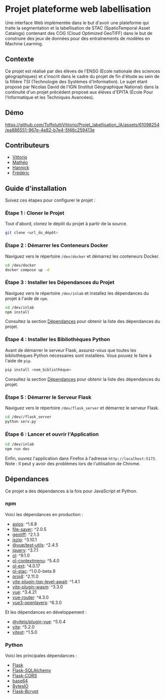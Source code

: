 # Projet plateforme web labellisation

Une interface Web implémentée dans le but d'avoir une plateforme qui traite la segmentation et la labellisation de STAC (SpatioTemporal Asset Catalogs) contenant des COG (Cloud Optimized GeoTIFF) dans le but de construire des jeux de données pour des entraînements de modèles en Machine Learning.

## Contexte

Ce projet est réalisé par des élèves de l'ENSG (Ecole nationale des sciences géographiques) et s'inscrit dans le cadre du projet de fin d'étude au sein de la fillière TSI (Technologie des Systèmes d'Information). Le sujet étant proposé par Nicolas David de l'IGN (Institut Géographique National) dans la continuité d'un projet précédent proposé aux élèves d'EPITA (École Pour l'Informatique et les Techniques Avancées).

## Démo


https://github.com/ToffoluttiVittorio/Projet_labellisation_IA/assets/61098254/ea886551-967e-4e82-b7e4-5f46c259413e



## Contributeurs

- [Vittorio](https://github.com/ToffoluttiVittorio)
- [Mathéo](https://github.com/Matheoia)
- [Hannick](https://github.com/Hannick5)
- [Frédéric](https://github.com/Cirederf1)

## Guide d'installation

Suivez ces étapes pour configurer le projet :

### Étape 1 : Cloner le Projet

Tout d'abord, clonez le dépôt du projet à partir de la source.

```bash
git clone <url_du_dépôt>
```

### Étape 2 : Démarrer les Conteneurs Docker

Naviguez vers le répertoire `/dev/docker` et démarrez les conteneurs Docker.

```bash
cd /dev/docker
docker compose up -d
```

### Étape 3 : Installer les Dépendances du Projet

Naviguez vers le répertoire `/dev/inlab` et installez les dépendances du projet à l'aide de `npm`.

```bash
cd /dev/inlab
npm install
```

Consultez la section [Dépendances](#dépendances) pour obtenir la liste des dépendances du projet.

### Étape 4 : Installer les Bibliothèques Python

Avant de démarrer le serveur Flask, assurez-vous que toutes les bibliothèques Python nécessaires sont installées. Vous pouvez le faire à l'aide de `pip`.

```bash
pip install <nom_bibliothèque>
```

Consultez la section [Dépendances](#dépendances) pour obtenir la liste des dépendances du projet.

### Étape 5 : Démarrer le Serveur Flask

Naviguez vers le répertoire `/dev/flask_server` et démarrez le serveur Flask.

```bash
cd /dev//flask_server
python serv.py
```

### Étape 6 : Lancer et ouvrir l'Application

```bash
cd /dev/inlab
npm run dev
```

Enfin, ouvrez l'application dans Firefox à l'adresse `http://localhost:5173`. Note : Il peut y avoir des problèmes lors de l'utilisation de Chrome.

## Dépendances

Ce projet a des dépendances à la fois pour JavaScript et Python.

### npm

Voici les dépendances en production :

- [axios](https://www.npmjs.com/package/axios): ^1.6.8
- [file-saver](https://www.npmjs.com/package/file-saver): ^2.0.5
- [geotiff](https://www.npmjs.com/package/geotiff): ^2.1.3
- [jszip](https://www.npmjs.com/package/jszip): ^3.10.1
- [@vue/test-utils](https://www.npmjs.com/package/@vue/test-utils): ^2.4.5
- [jquery](https://www.npmjs.com/package/jquery): ^3.7.1
- [ol](https://www.npmjs.com/package/ol): ^9.1.0
- [ol-contextmenu](https://www.npmjs.com/package/ol-contextmenu): ^5.4.0
- [ol-ext](https://www.npmjs.com/package/ol-ext): ^4.0.17
- [ol-stac](https://www.npmjs.com/package/ol-stac): ^1.0.0-beta.9
- [proj4](https://www.npmjs.com/package/proj4): ^2.11.0
- [vite-plugin-top-level-await](https://www.npmjs.com/package/vite-plugin-top-level-await): ^1.4.1
- [vite-plugin-wasm](https://www.npmjs.com/package/vite-plugin-wasm): ^3.3.0
- [vue](https://www.npmjs.com/package/vue): ^3.4.21
- [vue-router](https://www.npmjs.com/package/vue-router): ^4.3.0
- [vue3-openlayers](https://www.npmjs.com/package/vue3-openlayers): ^6.3.0

Et les dépendances en développement :

- [@vitejs/plugin-vue](https://www.npmjs.com/package/@vitejs/plugin-vue): ^5.0.4
- [vite](https://www.npmjs.com/package/vite): ^5.2.0
- [vitest](https://www.npmjs.com/package/vitest): ^1.5.0

### Python

Voici les principales dépendances :

- [Flask](https://flask.palletsprojects.com/en/2.1.x/)
- [Flask-SQLAlchemy](https://flask-sqlalchemy.palletsprojects.com/en/2.x/)
- [Flask-CORS](https://flask-cors.readthedocs.io/en/latest/)
- [base64](https://docs.python.org/3/library/base64.html)
- [BytesIO](https://docs.python.org/3/library/io.html#io.BytesIO)
- [Flask-Bcrypt](https://flask-bcrypt.readthedocs.io/en/latest/)

